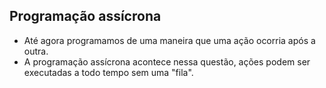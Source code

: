 ## Programação assícrona

- Até agora programamos de uma maneira que uma ação ocorria após a outra.
- A programação assícrona acontece nessa questão, ações podem ser executadas a todo tempo sem uma "fila".
